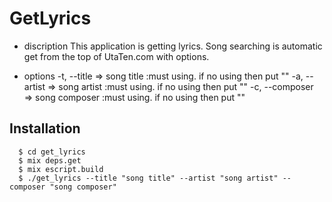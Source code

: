 # GetLyrics
- discription
  This application is getting lyrics.
  Song searching is automatic get from the top of UtaTen.com with options.

- options
  -t, --title    => song title     :must using. if no using then put ""
  -a, --artist   => song artist    :must using. if no using then put ""
  -c, --composer => song composer  :must using. if no using then put ""


## Installation
``` shell
  $ cd get_lyrics
  $ mix deps.get
  $ mix escript.build
  $ ./get_lyrics --title "song title" --artist "song artist" --composer "song composer"
```

